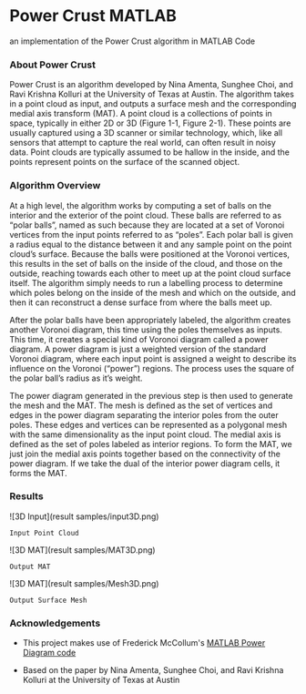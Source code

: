 # Power Crust MATLAB
an implementation of the Power Crust algorithm in MATLAB Code

### About Power Crust

Power Crust is an algorithm developed by Nina Amenta, Sunghee Choi, and Ravi Krishna Kolluri at the University of Texas at Austin. The algorithm takes in a point cloud as input, and outputs a surface mesh and the corresponding medial axis transform (MAT). A point cloud is a collections of points in space, typically in either 2D or 3D (Figure 1-1, Figure 2-1). These points are usually captured using a 3D scanner or similar technology, which, like all sensors that attempt to capture the real world, can often result in noisy data. Point clouds are typically assumed to be hallow in the inside, and the points represent points on the surface of the scanned object.

### Algorithm Overview

At a high level, the algorithm works by computing a set of balls on the interior and the exterior of the point cloud. These balls are referred to as “polar balls”, named as such because they are located at a set of Voronoi vertices from the input points referred to as “poles”. Each polar ball is given a radius equal to the distance between it and any sample point on the point cloud’s surface. Because the balls were positioned at the Voronoi vertices, this results in the set of balls on the inside of the cloud, and those on the outside, reaching towards each other to meet up at the point cloud surface itself. The algorithm simply needs to run a labelling process to determine which poles belong on the inside of the mesh and which on the outside, and then it can reconstruct a dense surface from where the balls meet up.

After the polar balls have been appropriately labeled, the algorithm creates another Voronoi diagram, this time using the poles themselves as inputs. This time, it creates a special kind of Voronoi diagram called a power diagram. A power diagram is just a weighted version of the standard Voronoi diagram, where each input point is assigned a weight to describe its influence on the Voronoi (“power”) regions. The process uses the square of the polar ball’s radius as it’s weight.
	
The power diagram generated in the previous step is then used to generate the mesh and the MAT. The mesh is defined as the set of vertices and edges in the power diagram separating the interior poles from the outer poles. These edges and vertices can be represented as a polygonal mesh with the same dimensionality as the input point cloud. The medial axis is defined as the set of poles labeled as interior regions. To form the MAT, we just join the medial axis points together based on the connectivity of the power diagram. If we take the dual of the interior power diagram cells, it forms the MAT. 


### Results

![3D Input](result samples/input3D.png)

	Input Point Cloud

![3D MAT](result samples/MAT3D.png)

	Output MAT

![3D MAT](result samples/Mesh3D.png)

	Output Surface Mesh


### Acknowledgements

* This project makes use of Frederick McCollum's [MATLAB Power Diagram code](http://www.mathworks.com/matlabcentral/fileexchange/44385-power-diagrams)

* Based on the paper by Nina Amenta, Sunghee Choi, and Ravi Krishna Kolluri at the University of Texas at Austin

